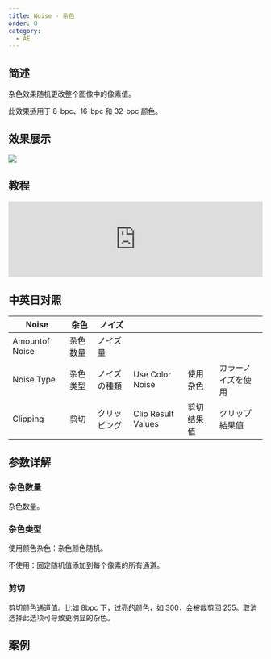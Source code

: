```yaml
---
title: Noise - 杂色
order: 8
category:
  - AE
---
```


## 简述

杂色效果随机更改整个图像中的像素值。

此效果适用于 8-bpc、16-bpc 和 32-bpc 颜色。

## 效果展示

![](https://cdn.yuelili.com/20220103225226.jpg)

## 教程

<iframe src="https://player.bilibili.com/player.html?bvid=BV1e34y1X7Vj&page=36&high_quality=1" width="100%" allowfullscreen="allowfullscreen" frameborder="0"></iframe>

## 中英日对照

| Noise          | 杂色     | ノイズ       |                    |            |                    |
| -------------- | -------- | ------------ | ------------------ | ---------- | ------------------ |
| Amountof Noise | 杂色数量 | ノイズ量     |                    |            |                    |
| Noise Type     | 杂色类型 | ノイズの種類 | Use Color Noise    | 使用杂色   | カラーノイズを使用 |
| Clipping       | 剪切     | クリッピング | Clip Result Values | 剪切结果值 | クリップ結果値     |

## 参数详解

### 杂色数量

杂色数量。

### 杂色类型

使用颜色杂色：杂色颜色随机。

不使用：固定随机值添加到每个像素的所有通道。

### 剪切

剪切颜色通道值。比如 8bpc 下，过亮的颜色，如 300，会被裁剪回 255。取消选择此选项可导致更明显的杂色。

## 案例
